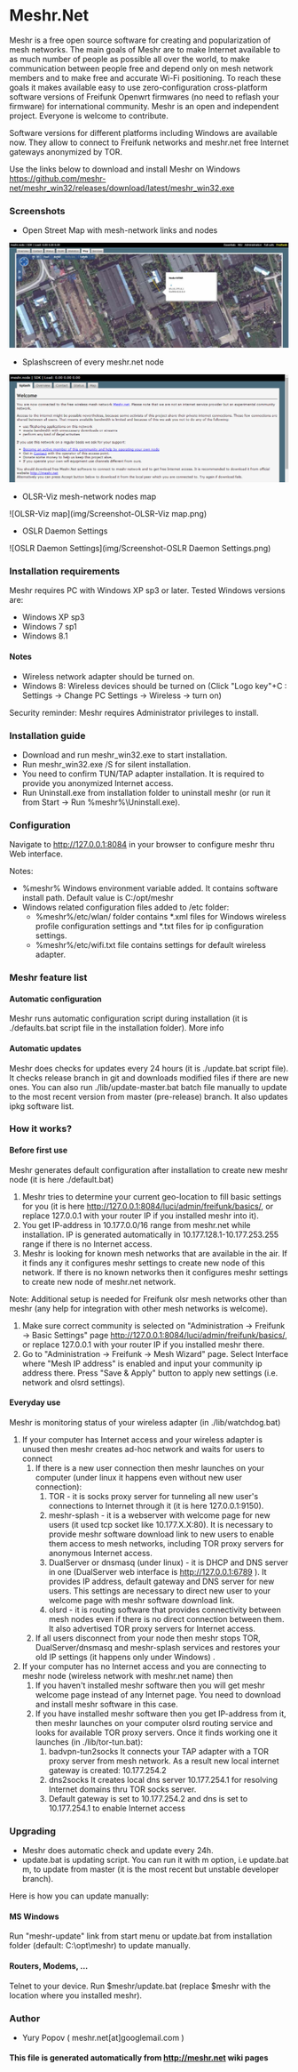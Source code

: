 # Meshr.Net

Meshr is a free open source software for creating and popularization
of mesh networks. The main goals of Meshr are to make Internet
available to as much number of people as possible all over the world,
to make communication between people free and depend only on mesh
network members and to make free and accurate Wi-Fi positioning. To
reach these goals it makes available easy to use zero-configuration
cross-platform software versions of Freifunk Openwrt firmwares (no
need to reflash your firmware) for international community. Meshr is
an open and independent project. Everyone is welcome to contribute.

Software versions for different platforms including Windows are
available now. They allow to connect to Freifunk networks and
meshr.net free Internet gateways anonymized by TOR.

Use the links below to download and install Meshr on Windows
https://github.com/meshr-net/meshr_win32/releases/download/latest/meshr_win32.exe
   
### Screenshots

* Open Street Map with mesh-network links and nodes

![Screenshot-FF-Map](https://github.com/meshr-net/meshr-net.github.io/blob/master/img/Screenshot-FF-Map.jpg)
* Splashscreen of every meshr.net node

![Splashscreen](img/Screenshot-Splashscreen.png)
* OLSR-Viz mesh-network nodes map

![OLSR-Viz map](img/Screenshot-OLSR-Viz map.png)
* OSLR Daemon Settings

![OSLR Daemon Settings](img/Screenshot-OSLR Daemon Settings.png)

### Installation requirements
 
Meshr requires PC with Windows XP sp3 or later. Tested Windows
versions are:
  * Windows XP sp3
  * Windows 7 sp1
  * Windows 8.1
    
#### Notes
  
  * Wireless network adapter should be turned on.
  * Windows 8: Wireless devices should be turned on (Click "Logo
    key"+C : Settings -> Change PC Settings -> Wireless -> turn on)
    
Security reminder: Meshr requires Administrator privileges to install.


### Installation guide

  * Download and run meshr_win32.exe to start installation.
  * Run meshr_win32.exe /S for silent installation.
  * You need to confirm TUN/TAP adapter installation. It is required
    to provide you anonymized Internet access.
  * Run Uninstall.exe from installation folder to uninstall meshr (or
    run it from Start -> Run %meshr%\Uninstall.exe).
    

### Configuration

Navigate to http://127.0.0.1:8084 in your browser to configure meshr
thru Web interface.

Notes:
  *  %meshr% Windows environment variable added. It contains software
    install path. Default value is C:/opt/meshr
  * Windows related configuration files added to /etc folder:
       + %meshr%/etc/wlan/ folder contains *.xml files for Windows
         wireless profile configuration settings and *.txt files for
         ip configuration settings.
       + %meshr%/etc/wifi.txt file contains settings for default
         wireless adapter.
    

### Meshr feature list

#### Automatic configuration
  
Meshr runs automatic configuration script during installation (it is
./defaults.bat script file in the installation folder). More info

#### Automatic updates
  
Meshr does checks for updates every 24 hours (it is ./update.bat
script file). It checks release branch in git and downloads modified
files if there are new ones. You can also run ./lib/update-master.bat
batch file manually to update to the most recent version from master
(pre-release) branch. It also updates ipkg software list.

### How it works?
    
#### Before first use

Meshr generates default configuration after installation to create new
meshr node (it is here ./default.bat)
 1. Meshr tries to determine your current geo-location to fill basic
    settings for you (it is here
    http://127.0.0.1:8084/luci/admin/freifunk/basics/, or replace
    127.0.0.1 with your router IP if you installed meshr into it).
 2. You get IP-address in 10.177.0.0/16 range from meshr.net while
    installation. IP is generated automatically in
    10.177.128.1-10.177.253.255 range if there is no Internet access.
 3. Meshr is looking for known mesh networks that are available in the
    air. If it finds any it configures meshr settings to create new
    node of this network. If there is no known networks then it
    configures meshr settings to create new node of meshr.net network.
    
Note: Additional setup is needed for Freifunk olsr mesh networks other
than meshr (any help for integration with other mesh networks is
welcome).
 1. Make sure correct community is selected on "Administration ->
    Freifunk -> Basic Settings" page
    http://127.0.0.1:8084/luci/admin/freifunk/basics/, or replace
    127.0.0.1 with your router IP if you installed meshr there.
 2. Go to "Administration -> Freifunk -> Mesh Wizard" page. Select
    Interface where "Mesh IP address" is enabled and input your
    community ip address there. Press "Save & Apply" button to apply
    new settings (i.e. network and olsrd settings).
    
#### Everyday use

Meshr is monitoring status of your wireless adapter (in
./lib/watchdog.bat)
 1. If your computer has Internet access and your wireless adapter is
    unused then meshr creates ad-hoc network and waits for users to
    connect
      1. If there is a new user connection then meshr launches on your
         computer (under linux it happens even without new user
         connection):
           1. TOR - it is socks proxy server for tunneling all new
              user's connections to Internet through it (it is here
              127.0.0.1:9150).
           2. meshr-splash - it is a webserver with welcome page for
              new users (it used tcp socket like 10.177.X.X:80). It is
              necessary to provide meshr software download link to new
              users to enable them access to mesh networks, including
              TOR proxy servers for anonymous Internet access.
           3. DualServer or dnsmasq (under linux) - it is DHCP and DNS
              server in one (DualServer web interface is
              http://127.0.0.1:6789 ). It provides IP address, default
              gateway and DNS server for new users. This settings are
              necessary to direct new user to your welcome page with
              meshr software download link.
           4. olsrd - it is routing software that provides
              connectivity between mesh nodes even if there is no
              direct connection between them. It also advertised TOR
              proxy servers for Internet access.
      2. If all users disconnect from your node then meshr stops TOR,
         DualServer/dnsmasq and meshr-splash services and restores
         your old IP settings (it happens only under Windows) .
 2. If your computer has no Internet access and you are connecting to
    meshr node (wireless network with meshr.net name) then
      1. If you haven't installed meshr software then you will get
         meshr welcome page instead of any Internet page. You need to
         download and install meshr software in this case.
      2. If you have installed meshr software then you get IP-address
         from it, then meshr launches on your computer olsrd routing
         service and looks for available TOR proxy servers. Once it
         finds working one it launches (in ./lib/tor-tun.bat):
           1. badvpn-tun2socks It connects your TAP adapter with a TOR
              proxy server from mesh network. As a result new local
              internet gateway is created: 10.177.254.2
           2. dns2socks It creates local dns server 10.177.254.1 for
              resolving Internet domains thru TOR socks server.
           3. Default gateway is set to 10.177.254.2 and dns is set to
              10.177.254.1 to enable Internet access
    

### Upgrading

  * Meshr does automatic check and update every 24h.
  * update.bat is updating script. You can run it with m option, i.e
    update.bat m, to update from master (it is the most recent but
    unstable developer branch).
    
Here is how you can update manually:

#### MS Windows
  
Run "meshr-update" link from start menu or update.bat from
installation folder (default: C:\opt\meshr) to update manually.

#### Routers, Modems, ...
  
Telnet to your device. Run $meshr/update.bat (replace $meshr with the
location where you installed meshr).

### Author ###

* Yury Popov ( meshr.net[at]googlemail.com )

#### This file is generated automatically from http://meshr.net wiki pages